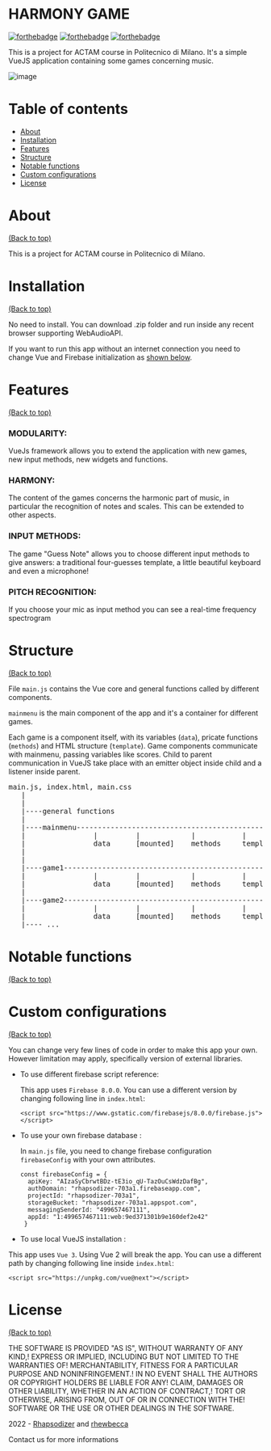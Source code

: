 # HARMONY GAME

[![forthebadge](http://forthebadge.com/images/badges/made-with-javascript.svg)](http://forthebadge.com)
[![forthebadge](http://forthebadge.com/images/badges/made-with-vue.svg)](http://forthebadge.com)
[![forthebadge](http://forthebadge.com/images/badges/built-with-love.svg)](http://forthebadge.com)

This is a project for ACTAM course in Politecnico di Milano.
It's a simple VueJS application containing some games concerning music.

 ![image](https://user-images.githubusercontent.com/17109060/32149040-04f3125c-bd25-11e7-8003-66fd29bc18d4.png)

# Table of contents

- [About](#about)
- [Installation](#installation)
- [Features](#features)
- [Structure](#structure)
- [Notable functions](#notable-functions)
- [Custom configurations](#custom-configurations)
- [License](#license)

# About

[(Back to top)](#table-of-contents)

This is a project for ACTAM course in Politecnico di Milano.


# Installation

[(Back to top)](#table-of-contents)

No need to install. You can download .zip folder and run inside any recent browser supporting WebAudioAPI.

If you want to run this app without an internet connection you need to change Vue and Firebase initialization as [shown below](#custom-configurations).

# Features

[(Back to top)](#table-of-contents)

### MODULARITY:
VueJs framework allows you to extend the application with new games, new input methods, new widgets and functions.
### HARMONY:
The content of the games concerns the harmonic part of music, in particular the recognition of notes and scales. This can be extended to other aspects.
### INPUT METHODS:
The game "Guess Note" allows you to choose different input methods to give answers: a traditional four-guesses template, a little beautiful keyboard and even a microphone!
### PITCH RECOGNITION:
If you choose your mic as input method you can see a real-time frequency spectrogram


# Structure

[(Back to top)](#table-of-contents)

File `main.js` contains the Vue core and general functions called by different components.

`mainmenu` is the main component of the app and it's a container for different games.

Each game is a component itself, with its variables (`data`), pricate functions (`methods`) and HTML structure (`template`).
Game components communicate with mainmenu, passing variables like scores. Child to parent communication in VueJS take place with an emitter object inside child and
a listener inside parent.

<pre>
main.js, index.html, main.css
   |
   |
   |----general functions
   |
   |----mainmenu-------------------------------------------------------------< [listener]       <----|  <----|
   |                |         |            |           |                                             |       |
   |                data      [mounted]    methods     template                                      |       |
   |                                                                                                 |       |
   |                                                                                                 |       |
   |----game1-----------------------------------------------------> [emitter]........................|       |
   |                |         |            |           |                                                     |
   |                data      [mounted]    methods     template                                              |
   |                                                                                                         |
   |----game2-----------------------------------------------------> [emitter]................................|
   |                |         |            |           |
   |                data      [mounted]    methods     template
   |---- ...
</pre>

# Notable functions

[(Back to top)](#table-of-contents)

# Custom configurations

[(Back to top)](#table-of-contents)

You can change very few lines of code in order to make this app your own. However limitation may apply, specifically version of external libraries.

- To use different firebase script reference:

  This app uses `Firebase 8.0.0`. You can use a different version by changing following line in `index.html`:

  ```
  <script src="https://www.gstatic.com/firebasejs/8.0.0/firebase.js"></script>
  ```

- To use your own firebase database :

  In `main.js` file, you need to change firebase configuration `firebaseConfig` with your own attributes.

  ```
  const firebaseConfig = {
    apiKey: "AIzaSyCbrwtBDz-tE3io_qU-TazOuCsWdzDafBg",
    authDomain: "rhapsodizer-703a1.firebaseapp.com",
    projectId: "rhapsodizer-703a1",
    storageBucket: "rhapsodizer-703a1.appspot.com",
    messagingSenderId: "499657467111",
    appId: "1:499657467111:web:9ed371301b9e160def2e42"
   }
  ```

 - To use local VueJS installation :

 This app uses `Vue 3`. Using Vue 2 will break the app. You can use a different path by changing following line inside `index.html`:

 ```
 <script src="https://unpkg.com/vue@next"></script>
 ```    


# License

[(Back to top)](#table-of-contents)

THE SOFTWARE IS PROVIDED "AS IS", WITHOUT WARRANTY OF ANY KIND,!
EXPRESS OR IMPLIED, INCLUDING BUT NOT LIMITED TO THE WARRANTIES OF!
MERCHANTABILITY, FITNESS FOR A PARTICULAR PURPOSE AND NONINFRINGEMENT.!
IN NO EVENT SHALL THE AUTHORS OR COPYRIGHT HOLDERS BE LIABLE FOR ANY!
CLAIM, DAMAGES OR OTHER LIABILITY, WHETHER IN AN ACTION OF CONTRACT,!
TORT OR OTHERWISE, ARISING FROM, OUT OF OR IN CONNECTION WITH THE!
SOFTWARE OR THE USE OR OTHER DEALINGS IN THE SOFTWARE.

2022 - [Rhapsodizer](https://github.com/Rhapsodizer/) and [rhewbecca](https://github.com/rhewbecca/)

Contact us for more informations


